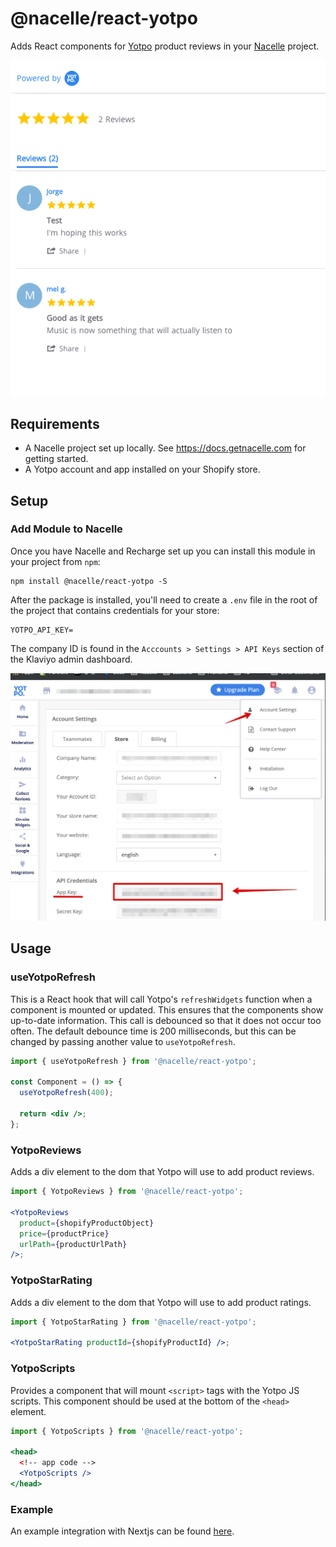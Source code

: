 # @nacelle/react-yotpo

Adds React components for [Yotpo](https://www.yotpo.com/) product reviews in your [Nacelle](https://getnacelle.com/) project.

![Image of YotpoReviews Component](component.png)

## Requirements

- A Nacelle project set up locally. See https://docs.getnacelle.com for getting started.
- A Yotpo account and app installed on your Shopify store.

## Setup

### Add Module to Nacelle

Once you have Nacelle and Recharge set up you can install this module in your project from `npm`:

```
npm install @nacelle/react-yotpo -S
```

After the package is installed, you'll need to create a `.env` file in the root of the project that contains credentials for your store:

```
YOTPO_API_KEY=
```

The company ID is found in the `Acccounts > Settings > API Keys` section of the Klaviyo admin dashboard.

![Image of Yotpo Account Settings](yotpo-settings.png)

## Usage

### useYotpoRefresh

This is a React hook that will call Yotpo's `refreshWidgets` function when a component is mounted or updated. This ensures that the components show up-to-date information. This call is debounced so that it does not occur too often. The default debounce time is 200 milliseconds, but this can be changed by passing another value to `useYotpoRefresh`.

```jsx
import { useYotpoRefresh } from '@nacelle/react-yotpo';

const Component = () => {
  useYotpoRefresh(400);

  return <div />;
};
```

### YotpoReviews

Adds a div element to the dom that Yotpo will use to add product reviews.

```jsx
import { YotpoReviews } from '@nacelle/react-yotpo';

<YotpoReviews
  product={shopifyProductObject}
  price={productPrice}
  urlPath={productUrlPath}
/>;
```

### YotpoStarRating

Adds a div element to the dom that Yotpo will use to add product ratings.

```jsx
import { YotpoStarRating } from '@nacelle/react-yotpo';

<YotpoStarRating productId={shopifyProductId} />;
```

### YotpoScripts

Provides a component that will mount `<script>` tags with the Yotpo JS scripts. This component should be used at the bottom of the `<head>` element.

```jsx
import { YotpoScripts } from '@nacelle/react-yotpo';

<head>
  <!-- app code -->
  <YotpoScripts />
</head>
```

### Example

An example integration with Nextjs can be found [here](https://github.com/getnacelle/nacelle-react/tree/master/examples/withYotpo).

